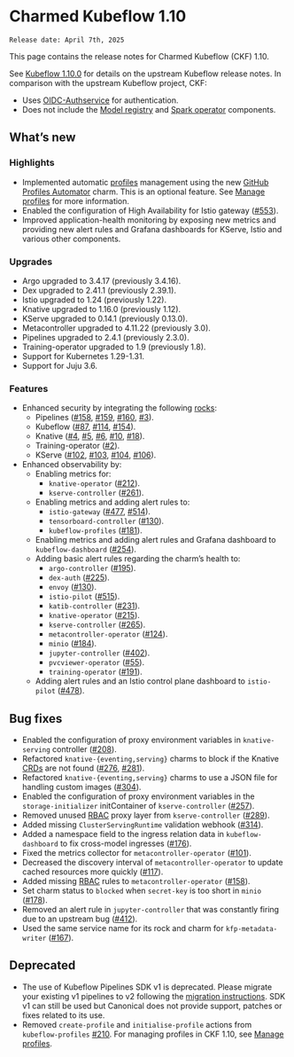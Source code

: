 
# Charmed Kubeflow 1.10

```{note}  
Release date: April 7th, 2025  
```

This page contains the release notes for Charmed Kubeflow (CKF) 1.10. 

See [Kubeflow 1.10.0](https://github.com/kubeflow/manifests/releases/tag/v1.10.0)  for details on the upstream Kubeflow release notes. In comparison with the upstream Kubeflow project, CKF:

* Uses [OIDC-Authservice](https://github.com/arrikto/oidc-authservice) for authentication.  
* Does not include the [Model registry](https://github.com/kubeflow/model-registry) and [Spark operator](https://github.com/kubeflow/spark-operator) components.

## What’s new

### Highlights

* Implemented automatic [profiles](https://www.kubeflow.org/docs/components/central-dash/profiles/#what-is-a-kubeflow-profile) management using the new [GitHub Profiles Automator](https://charmhub.io/github-profiles-automator) charm. This is an optional feature. See [Manage profiles](https://charmed-kubeflow.io/docs/manage-profiles) for more information.  
* Enabled the configuration of High Availability for Istio gateway ([\#553](https://github.com/canonical/istio-operators/pull/553)).  
* Improved application-health monitoring by exposing new metrics and providing new alert rules and Grafana dashboards for KServe, Istio and various other components. 

### Upgrades

* Argo upgraded to 3.4.17 (previously 3.4.16).  
* Dex upgraded to 2.41.1 (previously 2.39.1).  
* Istio upgraded to 1.24 (previously 1.22).  
* Knative upgraded to 1.16.0 (previously 1.12).  
* KServe upgraded to 0.14.1 (previously 0.13.0).  
* Metacontroller upgraded to 4.11.22 (previously 3.0).  
* Pipelines upgraded to 2.4.1 (previously 2.3.0).  
* Training-operator upgraded to 1.9 (previously 1.8).  
* Support for Kubernetes 1.29-1.31.  
* Support for Juju 3.6.

### Features

* Enhanced security by integrating the following [rocks](https://documentation.ubuntu.com/server/explanation/virtualisation/about-rock-images/index.html):  
  * Pipelines ([\#158](https://github.com/canonical/pipelines-rocks/pull/158), [\#159](https://github.com/canonical/pipelines-rocks/pull/159), [\#160](https://github.com/canonical/pipelines-rocks/pull/160), [\#3](https://github.com/canonical/envoy-rock/pull/3)).  
  * Kubeflow ([\#87](https://github.com/canonical/kubeflow-rocks/pull/87), [\#114](https://github.com/canonical/kubeflow-rocks/pull/114), [\#154](https://github.com/canonical/kubeflow-rocks/pull/154)).  
  * Knative ([\#4](https://github.com/canonical/knative-rocks/pull/4), [\#5](https://github.com/canonical/knative-rocks/pull/5), [\#6](https://github.com/canonical/knative-rocks/pull/6), [\#10](https://github.com/canonical/knative-rocks/pull/10), [\#18](https://github.com/canonical/knative-rocks/pull/18)).  
  * Training-operator ([\#2](https://github.com/canonical/training-operator-rock/pull/2)).  
  * KServe ([\#102](https://github.com/canonical/kserve-rocks/pull/102), [\#103](https://github.com/canonical/kserve-rocks/pull/103), [\#104](https://github.com/canonical/kserve-rocks/pull/104), [\#106](https://github.com/canonical/kserve-rocks/pull/106)).  
* Enhanced observability by:  
  * Enabling metrics for:  
    * `knative-operator` ([\#212](https://github.com/canonical/knative-operators/pull/212)).   
    * `kserve-controller` ([\#261](https://github.com/canonical/kserve-operators/pull/261)).  
  * Enabling metrics and adding alert rules to:  
    * `istio-gateway` ([\#477](https://github.com/canonical/istio-operators/pull/477), [\#514](https://github.com/canonical/istio-operators/pull/514)).  
    * `tensorboard-controller` ([\#130](https://github.com/canonical/kubeflow-tensorboards-operator/pull/130)).  
    * `kubeflow-profiles` ([\#181](https://github.com/canonical/kubeflow-profiles-operator/pull/181)).  
  * Enabling metrics and adding alert rules and Grafana dashboard to `kubeflow-dashboard` ([\#254](https://github.com/canonical/kubeflow-dashboard-operator/pull/254)).  
  * Adding basic alert rules regarding the charm’s health to:  
    * `argo-controller` ([\#195](https://github.com/canonical/argo-operators/pull/195)).  
    * `dex-auth` ([\#225](https://github.com/canonical/dex-auth-operator/pull/225)).  
    * `envoy` ([\#130](https://github.com/canonical/envoy-operator/pull/130)).  
    * `istio-pilot` ([\#515](https://github.com/canonical/istio-operators/pull/515)).  
    * `katib-controller` ([\#231](https://github.com/canonical/katib-operators/pull/231)).  
    * `knative-operator` ([\#215](https://github.com/canonical/knative-operators/pull/215)).  
    * `kserve-controller` ([\#265](https://github.com/canonical/kserve-operators/pull/265)).  
    * `metacontroller-operator` ([\#124](https://github.com/canonical/metacontroller-operator/pull/124)).  
    * `minio` ([\#184](https://github.com/canonical/minio-operator/pull/184)).  
    * `jupyter-controller` ([\#402](https://github.com/canonical/notebook-operators/pull/402)).  
    * `pvcviewer-operator` ([\#55](https://github.com/canonical/pvcviewer-operator/pull/55)).  
    * `training-operator` ([\#191](https://github.com/canonical/training-operator/pull/191)).  
  * Adding alert rules and an Istio control plane dashboard to `istio-pilot` ([\#478](https://github.com/canonical/istio-operators/pull/478)).

## Bug fixes

* Enabled the configuration of proxy environment variables in `knative-serving` controller ([\#208](https://github.com/canonical/knative-operators/pull/208)).  
* Refactored `knative-{eventing,serving}` charms to block if the Knative [CRDs](https://kubernetes.io/docs/concepts/extend-kubernetes/api-extension/custom-resources/#customresourcedefinitions) are not found ([\#276](https://github.com/canonical/knative-operators/pull/276), [\#281](https://github.com/canonical/knative-operators/pull/281)).  
* Refactored `knative-{eventing,serving}` charms to use a JSON file for handling custom images ([\#304](https://github.com/canonical/knative-operators/pull/304)).  
* Enabled the configuration of proxy environment variables in the `storage-initializer` initContainer of `kserve-controller` ([\#257](https://github.com/canonical/kserve-operators/pull/257)).  
* Removed unused [RBAC](https://kubernetes.io/docs/reference/access-authn-authz/rbac/) proxy layer from `kserve-controller` ([\#289](https://github.com/canonical/kserve-operators/pull/289)).  
* Added missing `ClusterServingRuntime` validation webhook ([\#314](https://github.com/canonical/kserve-operators/pull/314)).  
* Added a namespace field to the ingress relation data in `kubeflow-dashboard` to fix cross-model ingresses ([\#176](https://github.com/canonical/kubeflow-dashboard-operator/pull/176)).  
* Fixed the metrics collector for `metacontroller-operator` ([\#101](https://github.com/canonical/metacontroller-operator/pull/101)).  
* Decreased the discovery interval of `metacontroller-operator` to update cached resources more quickly ([\#117](https://github.com/canonical/metacontroller-operator/pull/117)).  
* Added missing [RBAC](https://kubernetes.io/docs/reference/access-authn-authz/rbac/) rules to `metacontroller-operator` ([\#158](https://github.com/canonical/metacontroller-operator/pull/158)).  
* Set charm status to `blocked` when `secret-key` is too short in `minio` ([\#178](https://github.com/canonical/minio-operator/pull/178)).  
* Removed an alert rule in `jupyter-controller` that was constantly firing due to an upstream bug ([\#412](https://github.com/canonical/notebook-operators/pull/412)).  
* Used the same service name for its rock and charm for `kfp-metadata-writer` ([\#167](https://github.com/canonical/pipelines-rocks/pull/167)).

## Deprecated

* The use of Kubeflow Pipelines SDK v1 is deprecated. Please migrate your existing v1 pipelines to v2 following the [migration instructions](https://www.kubeflow.org/docs/components/pipelines/user-guides/migration/). SDK v1 can still be used but Canonical does not provide support, patches or fixes related to its use.  
* Removed `create-profile` and `initialise-profile` actions from `kubeflow-profiles` [\#210](https://github.com/canonical/kubeflow-profiles-operator/pull/210). For managing profiles in CKF 1.10, see [Manage profiles](https://charmed-kubeflow.io/docs/manage-profiles).

